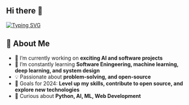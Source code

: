 ## Hi there 👋
[![Typing SVG](https://readme-typing-svg.demolab.com/?lines=Hi+There+:D;Always+Learning+New+Things)](https://git.io/typing-svg)



## 🚀 About Me
- 🔭 I’m currently working on **exciting AI and software projects**
- 🌱 I’m constantly learning **Software Eningeering, machine learning, deep learning, and system design**
- 💡 Passionate about **problem-solving, and open-source**
- 🎯 Goals for 2024: **Level up my skills, contribute to open source, and explore new technologies**
- 💬 Curious about **Python, AI, ML, Web Development**
<!--
**Larry-Garcia/Larry-Garcia** is a ✨ _special_ ✨ repository because its `README.md` (this file) appears on your GitHub profile.

Here are some ideas to get you started:

- 🔭 I’m currently working on ...
- 🌱 I’m currently learning ...
- 👯 I’m looking to collaborate on ...
- 🤔 I’m looking for help with ...
- 💬 Ask me about ...
- 📫 How to reach me: ...
- 😄 Pronouns: ...
- ⚡ Fun fact: ...
-->
